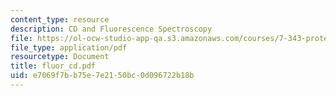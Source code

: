 ```yaml
---
content_type: resource
description: CD and Fluorescence Spectroscopy
file: https://ol-ocw-studio-app-qa.s3.amazonaws.com/courses/7-343-protein-folding-misfolding-and-human-disease-fall-2004/e7069f7bb75e7e2150bc0d096722b18b_fluor_cd.pdf
file_type: application/pdf
resourcetype: Document
title: fluor_cd.pdf
uid: e7069f7b-b75e-7e21-50bc-0d096722b18b
---
```

